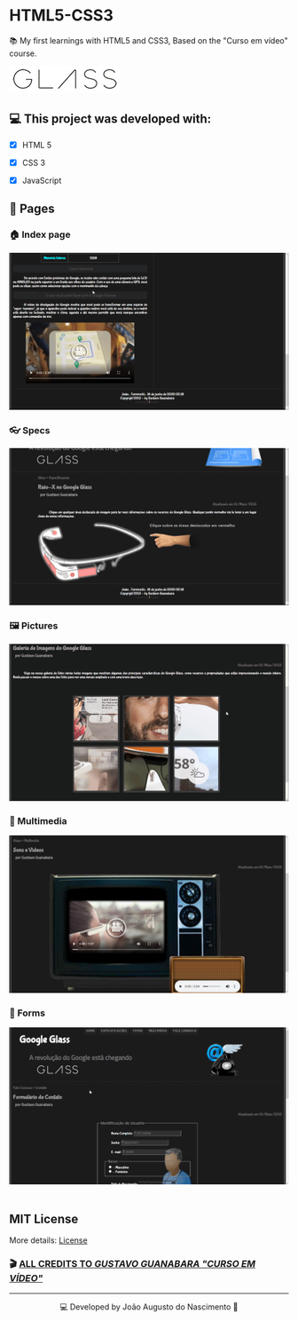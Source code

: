 # HTML5-CSS3

📚 My first learnings with HTML5 and CSS3, Based on the "Curso em vídeo" course.

<div>
    <img src="public/images/glass-logo-peq.jpg"/>
</div>

## 💻 This project was developed with:

- [x] HTML 5

- [x] CSS 3

- [x] JavaScript

## 📑 Pages

### 🏠 Index page

<div>
    <img src="public/videos/index.gif"
    width="560"/>
</div>

### 👓 Specs

<div>
    <img src="public/videos/specs.gif"
    width="560"/>
</div>

### 🖼 Pictures

<div>
    <img src="public/videos/pictures.gif"
    width="560"/>
</div>

### 🎥 Multimedia

<div>
    <img src="public/images/multimedia.jpeg"
    width="560"/>
</div>

### 📄 Forms

<div>
    <img src="public/videos/forms.gif"
    width="560"/>
</div>
<br>

## MIT License

More details: [License](/LICENSE)

### 🎬 [ALL CREDITS TO _GUSTAVO GUANABARA "CURSO EM VÍDEO"_](https://www.youtube.com/cursoemvideo)

---
<div align = "center"> 💻 Developed by João Augusto do Nascimento 🚀</div>
